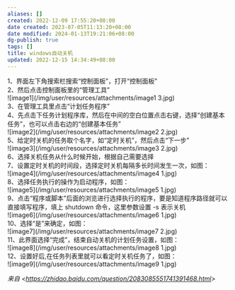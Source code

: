```yaml
---
aliases: []
created: 2022-12-09 17:55:20+08:00
date created: 2023-07-05T11:13:20+08:00
date modified: 2024-01-13T19:21:06+08:00
dg-publish: true
tags: []
title: windows自动关机
updated: 2022-12-15 14:34:49+08:00
---
```


1、界面左下角搜索栏搜索“控制面板”，打开“控制面板”  
2、然后点击控制面板里的“管理工具”  
![image1](/img/user/resources/attachments/image1 3.jpg)  
3、在管理工具里点击“计划任务程序”  
4、先点击下任务计划程序库，然后在中间的空白位置点击右键，选择“创建基本任务”，也可以点击右边的“创建基本任务”  
![image2](/img/user/resources/attachments/image2 2.jpg)  
5、给定时关机的任务取个名字，如“定时关机”，然后点击“下一步”  
![image3](/img/user/resources/attachments/image3 2.jpg)  
6、选择关机任务从什么时候开始，根据自己需要选择  
7、设置定时关机的时间段，选择定时关机每隔多长时间发生一次，如图：  
![image4](/img/user/resources/attachments/image4 1.jpg)  
8、选择任务执行的操作为启动程序，如图：  
![image5](/img/user/resources/attachments/image5 1.jpg)  
9、点击“程序或脚本”后面的浏览进行选择执行的程序，要是知道程序路径就可以直接填写程序，填上 shutdown 命令，这里参数设置 -s 表示关机  
![image6](/img/user/resources/attachments/image6 1.jpg)  
10、选择“是”来确定，如图：  
![image7](/img/user/resources/attachments/image7 2.jpg)  
11、此界面选择“完成”，结束自动关机的计划任务设置，如图：  
![image8](/img/user/resources/attachments/image8 1.jpg)  
12、设置好后,在任务列表里就可以看定时关机任务了，如图：  
![image9](/img/user/resources/attachments/image9 1.jpg)

*来自 \<<https://zhidao.baidu.com/question/2083085551741391468.html>\>*